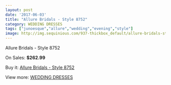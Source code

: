 ```yaml
---
layout: post
date: '2017-06-03'
title: "Allure Bridals - Style 8752"
category: WEDDING DRESSES
tags: ["junoesque","allure","wedding","evening","style"]
image: http://img.sequinious.com/937-thickbox_default/allure-bridals-style-8752.jpg
---
```

Allure Bridals - Style 8752

On Sales: **$262.99**
<a href="https://www.sequinious.com/wedding-dresses/348-allure-bridals-style-8752.html"><amp-img layout="responsive" width="600" height="600" src="//img.sequinious.com/937-thickbox_default/allure-bridals-style-8752.jpg" alt="Allure Bridals - Style 8752 0" /></a>
<a href="https://www.sequinious.com/wedding-dresses/348-allure-bridals-style-8752.html"><amp-img layout="responsive" width="600" height="600" src="//img.sequinious.com/939-thickbox_default/allure-bridals-style-8752.jpg" alt="Allure Bridals - Style 8752 1" /></a>
<a href="https://www.sequinious.com/wedding-dresses/348-allure-bridals-style-8752.html"><amp-img layout="responsive" width="600" height="600" src="//img.sequinious.com/938-thickbox_default/allure-bridals-style-8752.jpg" alt="Allure Bridals - Style 8752 2" /></a>

Buy it: [Allure Bridals - Style 8752](https://www.sequinious.com/wedding-dresses/348-allure-bridals-style-8752.html "Allure Bridals - Style 8752")

View more: [WEDDING DRESSES](https://www.sequinious.com/2-wedding-dresses "WEDDING DRESSES")